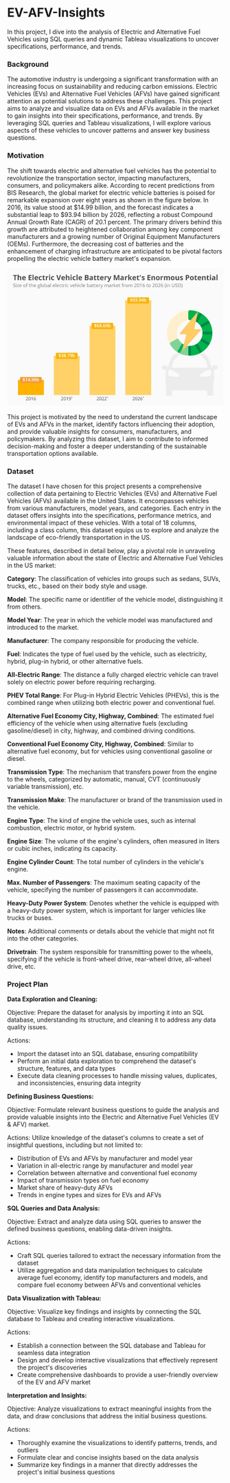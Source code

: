 # EV-AFV-Insights
In this project, I dive into the analysis of Electric and Alternative Fuel Vehicles using SQL queries and dynamic Tableau visualizations to uncover specifications, performance, and trends.

<h3>Background</h3>
The automotive industry is undergoing a significant transformation with an increasing focus on sustainability and reducing carbon emissions. Electric Vehicles (EVs) and Alternative Fuel Vehicles (AFVs) have gained significant attention as potential solutions to address these challenges. This project aims to analyze and visualize data on EVs and AFVs available in the market to gain insights into their specifications, performance, and trends. By leveraging SQL queries and Tableau visualizations, I will explore various aspects of these vehicles to uncover patterns and answer key business questions.

<h3>Motivation</h3>
The shift towards electric and alternative fuel vehicles has the potential to revolutionize the transportation sector, impacting manufacturers, consumers, and policymakers alike. According to recent predictions from BIS Research, the global market for electric vehicle batteries is poised for remarkable expansion over eight years as shown in the figure below. In 2016, its value stood at $14.99 billion, and the forecast indicates a substantial leap to $93.94 billion by 2026, reflecting a robust Compound Annual Growth Rate (CAGR) of 20.1 percent. The primary drivers behind this growth are attributed to heightened collaboration among key component manufacturers and a growing number of Original Equipment Manufacturers (OEMs). Furthermore, the decreasing cost of batteries and the enhancement of charging infrastructure are anticipated to be pivotal factors propelling the electric vehicle battery market's expansion.

![](/images/img1.jpg)

This project is motivated by the need to understand the current landscape of EVs and AFVs in the market, identify factors influencing their adoption, and provide valuable insights for consumers, manufacturers, and policymakers. By analyzing this dataset, I aim to contribute to informed decision-making and foster a deeper understanding of the sustainable transportation options available.

<h3>Dataset</h3>

The dataset I have chosen for this project presents a comprehensive collection of data pertaining to Electric Vehicles (EVs) and Alternative Fuel Vehicles (AFVs) available in the United States. It encompasses vehicles from various manufacturers, model years, and categories. Each entry in the dataset offers insights into the specifications, performance metrics, and environmental impact of these vehicles. With a total of 18 columns, including a class column, this dataset equips us to explore and analyze the landscape of eco-friendly transportation in the US.

These features, described in detail below, play a pivotal role in unraveling valuable information about the state of Electric and Alternative Fuel Vehicles in the US market:

<b>Category</b>: The classification of vehicles into groups such as sedans, SUVs, trucks, etc., based on their body style and usage.

<b>Model</b>: The specific name or identifier of the vehicle model, distinguishing it from others.

<b>Model Year</b>: The year in which the vehicle model was manufactured and introduced to the market.

<b>Manufacturer</b>: The company responsible for producing the vehicle.

<b>Fuel</b>: Indicates the type of fuel used by the vehicle, such as electricity, hybrid, plug-in hybrid, or other alternative fuels.

<b>All-Electric Range</b>: The distance a fully charged electric vehicle can travel solely on electric power before requiring recharging.

<b>PHEV Total Range</b>: For Plug-in Hybrid Electric Vehicles (PHEVs), this is the combined range when utilizing both electric power and conventional fuel.

<b>Alternative Fuel Economy City, Highway, Combined</b>: The estimated fuel efficiency of the vehicle when using alternative fuels (excluding gasoline/diesel) in city, highway, and combined driving conditions.

<b>Conventional Fuel Economy City, Highway, Combined</b>: Similar to alternative fuel economy, but for vehicles using conventional gasoline or diesel.

<b>Transmission Type</b>: The mechanism that transfers power from the engine to the wheels, categorized by automatic, manual, CVT (continuously variable transmission), etc.

<b>Transmission Make</b>: The manufacturer or brand of the transmission used in the vehicle.

<b>Engine Type</b>: The kind of engine the vehicle uses, such as internal combustion, electric motor, or hybrid system.

<b>Engine Size</b>: The volume of the engine's cylinders, often measured in liters or cubic inches, indicating its capacity.

<b>Engine Cylinder Count</b>: The total number of cylinders in the vehicle's engine.

<b>Max. Number of Passengers</b>: The maximum seating capacity of the vehicle, specifying the number of passengers it can accommodate.

<b>Heavy-Duty Power System</b>: Denotes whether the vehicle is equipped with a heavy-duty power system, which is important for larger vehicles like trucks or buses.

<b>Notes</b>: Additional comments or details about the vehicle that might not fit into the other categories.

<b>Drivetrain</b>: The system responsible for transmitting power to the wheels, specifying if the vehicle is front-wheel drive, rear-wheel drive, all-wheel drive, etc.


<h3>Project Plan</h3>

<b>Data Exploration and Cleaning:</b>

Objective: Prepare the dataset for analysis by importing it into an SQL database, understanding its structure, and cleaning it to address any data quality issues.

Actions:
   -	Import the dataset into an SQL database, ensuring compatibility
   -	Perform an initial data exploration to comprehend the dataset's structure, features, and data types
   -	Execute data cleaning processes to handle missing values, duplicates, and inconsistencies, ensuring data integrity

<b>Defining Business Questions:</b>

Objective: Formulate relevant business questions to guide the analysis and provide valuable insights into the Electric and Alternative Fuel Vehicles (EV & AFV) market.

Actions: Utilize knowledge of the dataset's columns to create a set of insightful questions, including but not limited to:
- Distribution of EVs and AFVs by manufacturer and model year
- Variation in all-electric range by manufacturer and model year
- Correlation between alternative and conventional fuel economy
- Impact of transmission types on fuel economy
- Market share of heavy-duty AFVs
- Trends in engine types and sizes for EVs and AFVs

<b>SQL Queries and Data Analysis:</b>

Objective: Extract and analyze data using SQL queries to answer the defined business questions, enabling data-driven insights.

Actions:
- Craft SQL queries tailored to extract the necessary information from the dataset
- Utilize aggregation and data manipulation techniques to calculate average fuel economy, identify top manufacturers and models, and compare fuel economy between AFVs and conventional vehicles

<b>Data Visualization with Tableau:</b>

Objective: Visualize key findings and insights by connecting the SQL database to Tableau and creating interactive visualizations.

Actions:
- Establish a connection between the SQL database and Tableau for seamless data integration
- Design and develop interactive visualizations that effectively represent the project's discoveries
- Create comprehensive dashboards to provide a user-friendly overview of the EV and AFV market

<b>Interpretation and Insights:</b>

Objective: Analyze visualizations to extract meaningful insights from the data, and draw conclusions that address the initial business questions.

Actions:
- Thoroughly examine the visualizations to identify patterns, trends, and outliers
- Formulate clear and concise insights based on the data analysis
- Summarize key findings in a manner that directly addresses the project's initial business questions
